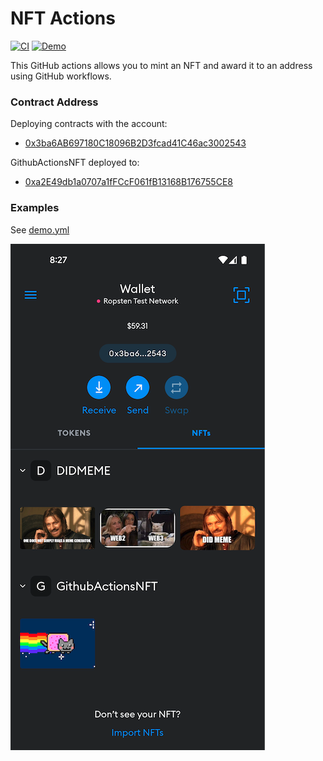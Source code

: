 # NFT Actions

[![CI](https://github.com/OR13/nft-actions/actions/workflows/ci.yml/badge.svg)](https://github.com/OR13/nft-actions/actions/workflows/ci.yml) [![Demo](https://github.com/OR13/nft-actions/actions/workflows/demo.yml/badge.svg)](https://github.com/OR13/nft-actions/actions/workflows/demo.yml)

This GitHub actions allows you to mint an NFT and award it to an address using GitHub workflows.

### Contract Address

Deploying contracts with the account:

- [0x3ba6AB697180C18096B2D3fcad41C46ac3002543](https://ropsten.etherscan.io/address/0x3ba6AB697180C18096B2D3fcad41C46ac3002543)

GithubActionsNFT deployed to:

- [0xa2E49db1a0707a1fFCcF061fB13168B176755CE8](https://ropsten.etherscan.io/address/0xa2E49db1a0707a1fFCcF061fB13168B176755CE8)

### Examples

See [demo.yml](./.github/workflows/demo.yml)

<img src="./example.png" alt="nft example" />
